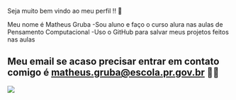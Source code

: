 Seja muito bem vindo ao meu perfil !! 🤞

Meu nome é Matheus Gruba
 -Sou aluno e faço o curso alura nas aulas de Pensamento Computacional
 -Uso o GitHub para salvar meus projetos feitos nas aulas 

 ## Meu email se acaso precisar entrar em contato comigo é matheus.gruba@escola.pr.gov.br 🙅‍♂️

 ![](https://media.tenor.com/Qe1vIEQ0ctwAAAAd/playing-a-guitar-oscar-isaac.gif)
 
